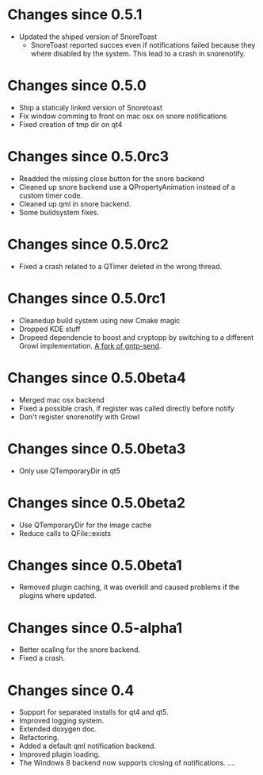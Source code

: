 # Changes since 0.5.1 #
- Updated the shiped version of SnoreToast
	- SnoreToast reported succes even if notifications failed because they where disabled by the system. This lead to a crash in snorenotify.

# Changes since 0.5.0 #
- Ship  a staticaly linked version of Snoretoast
- Fix window comming to front on mac osx on snore notifications
- Fixed creation of tmp dir on qt4

# Changes since 0.5.0rc3 #
- Readded the missing close button for the snore backend
- Cleaned up snore backend use a QPropertyAnimation instead of a custom timer code.
- Cleaned up qml in snore backend.
- Some buildsystem fixes.

# Changes since 0.5.0rc2 #
- Fixed a crash related to a QTimer deleted in the wrong thread.

# Changes since 0.5.0rc1 #
- Cleanedup build system using new Cmake magic
- Dropped KDE stuff
- Dropeed dependencie to boost and cryptopp by switching to a different Growl implementation. [A fork of gntp-send](https://github.com/Snorenotify/SnoreGrowl).


# Changes since 0.5.0beta4 #
- Merged mac osx backend
- Fixed a possible crash, if register was called directly before notify
- Don't register snorenotify with Growl

# Changes since 0.5.0beta3 #
- Only use QTemporaryDir  in qt5

# Changes since 0.5.0beta2 #
- Use  QTemporaryDir for the image cache
- Reduce calls to QFile::exists

# Changes since 0.5.0beta1 #
- Removed plugin caching, it was overkill and caused problems if the plugins where updated.

# Changes since 0.5-alpha1 #
- Better scaling for the snore backend.
- Fixed a crash.

# Changes since 0.4 #
- Support for separated installs for qt4 and qt5.
- Improved logging system.
- Extended doxygen doc.
- Refactoring.
- Added a default qml notification backend.
- Improved plugin loading.
- The Windows 8 backend now supports closing of notifications.
....
